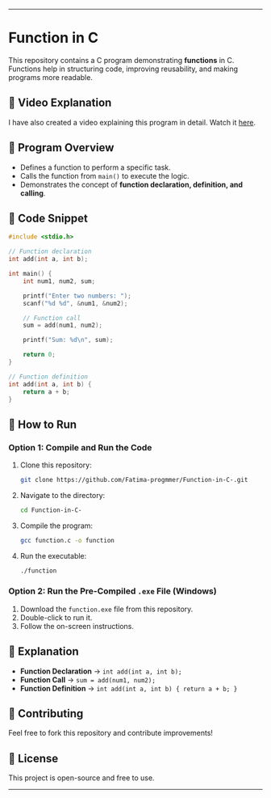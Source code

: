 
---

# Function in C  

This repository contains a C program demonstrating **functions** in C. Functions help in structuring code, improving reusability, and making programs more readable.  

## 🎥 Video Explanation  
I have also created a video explaining this program in detail. Watch it [here](your-video-link).  

## 📝 Program Overview  
- Defines a function to perform a specific task.  
- Calls the function from `main()` to execute the logic.  
- Demonstrates the concept of **function declaration, definition, and calling**.  

## 📜 Code Snippet  
```c
#include <stdio.h>

// Function declaration
int add(int a, int b);

int main() {
    int num1, num2, sum;

    printf("Enter two numbers: ");
    scanf("%d %d", &num1, &num2);

    // Function call
    sum = add(num1, num2);

    printf("Sum: %d\n", sum);

    return 0;
}

// Function definition
int add(int a, int b) {
    return a + b;
}
```  

## 🚀 How to Run  
### Option 1: Compile and Run the Code  
1. Clone this repository:  
   ```sh
   git clone https://github.com/Fatima-progmmer/Function-in-C-.git
   ```
2. Navigate to the directory:  
   ```sh
   cd Function-in-C-
   ```
3. Compile the program:  
   ```sh
   gcc function.c -o function
   ```
4. Run the executable:  
   ```sh
   ./function
   ```

### Option 2: Run the Pre-Compiled `.exe` File (Windows)  
1. Download the `function.exe` file from this repository.  
2. Double-click to run it.  
3. Follow the on-screen instructions.  

## 📌 Explanation  
- **Function Declaration** → `int add(int a, int b);`  
- **Function Call** → `sum = add(num1, num2);`  
- **Function Definition** → `int add(int a, int b) { return a + b; }`  

## 🤝 Contributing  
Feel free to fork this repository and contribute improvements!  

## 📜 License  
This project is open-source and free to use.  

---
